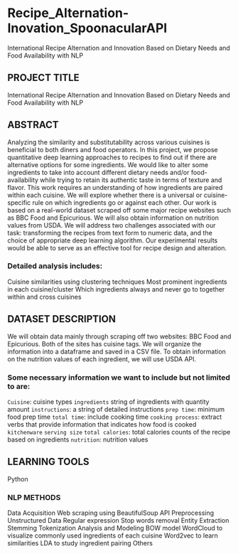 # Recipe_Alternation-Inovation_SpoonacularAPI
International Recipe Alternation and Innovation Based on Dietary Needs and Food Availability with NLP

## PROJECT TITLE
International Recipe Alternation and Innovation Based on Dietary Needs and Food Availability with NLP

## ABSTRACT 
Analyzing the similarity and substitutability across various cuisines is beneficial to both diners and food operators. In this project, we propose quantitative deep learning approaches to recipes to find out if there are alternative options for some ingredients. We would like to alter some ingredients to take into account different dietary needs and/or food-availability while trying to retain its authentic taste in terms of texture and flavor. This work requires an understanding of how ingredients are paired within each cuisine. We will explore whether there is a universal or cuisine-specific rule on which ingredients go or against each other.  Our work is based on a real-world dataset scraped off some major recipe websites such as BBC Food and Epicurious. We will also obtain information on nutrition values from USDA. We will address two challenges associated with our task: transforming the recipes from text form to numeric data, and the choice of appropriate deep learning algorithm. Our experimental results would be able to serve as an effective tool for recipe design and alteration. 

### Detailed analysis includes:
Cuisine similarities using clustering techniques
Most prominent ingredients in each cuisine/cluster
Which ingredients always and never go to together within and cross cuisines

## DATASET DESCRIPTION
We will obtain data mainly through scraping off two websites: BBC Food and Epicurious. Both of the sites has cuisine tags. We will organize the information into a dataframe and saved in a CSV file. To obtain information on the nutrition values of each ingredient, we will use USDA API.

### Some necessary information we want to include but not limited to are:
`Cuisine`: cuisine types
`ingredients` string of  ingredients with quantity amount
`instructions`: a string of detailed instructions
`prep time`: minimum food prep time 
`total time`: include cooking time
`cooking process`: extract verbs that provide information that indicates how food is cooked
`kitchenware` 
`serving size`
`total calories`: total calories counts of the recipe based on ingredients
`nutrition`: nutrition values 


## LEARNING TOOLS
Python

### NLP METHODS
Data Acquisition
Web scraping using BeautifulSoup
API
Preprocessing Unstructured Data
Regular expression
Stop words removal
Entity Extraction
Stemming
Tokenization
Analysis and Modeling
BOW model
WordCloud to visualize commonly used ingredients of each cuisine 
Word2vec to learn similarities 
LDA to study ingredient pairing
Others 

